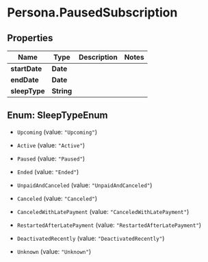 # Persona.PausedSubscription

## Properties

Name | Type | Description | Notes
------------ | ------------- | ------------- | -------------
**startDate** | **Date** |  | 
**endDate** | **Date** |  | 
**sleepType** | **String** |  | 



## Enum: SleepTypeEnum


* `Upcoming` (value: `"Upcoming"`)

* `Active` (value: `"Active"`)

* `Paused` (value: `"Paused"`)

* `Ended` (value: `"Ended"`)

* `UnpaidAndCanceled` (value: `"UnpaidAndCanceled"`)

* `Canceled` (value: `"Canceled"`)

* `CanceledWithLatePayment` (value: `"CanceledWithLatePayment"`)

* `RestartedAfterLatePayment` (value: `"RestartedAfterLatePayment"`)

* `DeactivatedRecently` (value: `"DeactivatedRecently"`)

* `Unknown` (value: `"Unknown"`)




